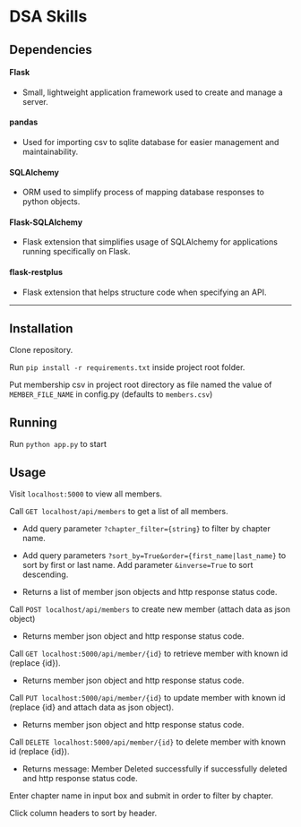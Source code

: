 # DSA Skills

## Dependencies

#### Flask

- Small, lightweight application framework used to create and manage a server.

#### pandas

- Used for importing csv to sqlite database for easier management and maintainability.

#### SQLAlchemy

- ORM used to simplify process of mapping database responses to python objects.

#### Flask-SQLAlchemy

- Flask extension that simplifies usage of SQLAlchemy for applications running specifically on Flask.

#### flask-restplus

- Flask extension that helps structure code when specifying an API.

---

## Installation

Clone repository.

Run `pip install -r requirements.txt` inside project root folder.

Put membership csv in project root directory as file named the value of `MEMBER_FILE_NAME` in config.py (defaults to `members.csv`)
## Running

Run `python app.py` to start

## Usage

Visit `localhost:5000` to view all members.

Call `GET localhost/api/members` to get a list of all members. 

- Add query parameter `?chapter_filter={string}` to filter by chapter name.

- Add query parameters `?sort_by=True&order={first_name|last_name}` to sort by first or last name. Add parameter `&inverse=True` to sort descending.

- Returns a list of member json objects and http response status code.

Call `POST localhost/api/members` to create new member (attach data as json object)

- Returns member json object and http response status code.

Call `GET localhost:5000/api/member/{id}` to retrieve member with known id (replace {id}).

- Returns member json object and http response status code.

Call `PUT localhost:5000/api/member/{id}` to update member with known id (replace {id} and attach data as json object).

- Returns member json object and http response status code.

Call `DELETE localhost:5000/api/member/{id}` to delete member with known id (replace {id}).

- Returns message: Member Deleted successfully if successfully deleted and http response status code.

Enter chapter name in input box and submit in order to filter by chapter.

Click column headers to sort by header.
